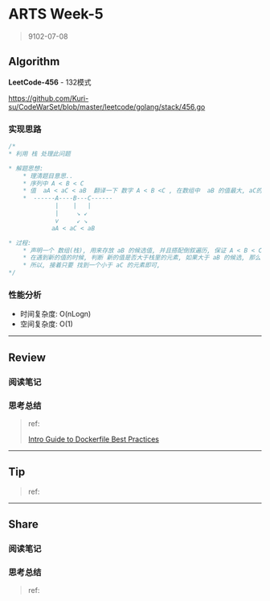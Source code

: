# ARTS Week-5

> 9102-07-08

## Algorithm

**LeetCode-456** - 132模式

https://github.com/Kuri-su/CodeWarSet/blob/master/leetcode/golang/stack/456.go

### 实现思路

```go
/*
* 利用 栈 处理此问题

* 解题思想:
    * 理清题目意思..
    * 序列中 A < B < C
    * 值  aA < aC < aB  翻译一下 数字 A < B <C , 在数组中  aB 的值最大, aC的值小于 aB , 但是大于aA
    *  ------A----B---C------
             |    |   |
             |     ↘ ↙
             v     ↙ ↘
            aA < aC < aB

* 过程:
    * 声明一个 数组(栈), 用来存放 aB 的候选值, 并且搭配倒叙遍历, 保证 A < B < C 的关系
    * 在遇到新的值的时候, 判断 新的值是否大于栈里的元素, 如果大于 aB 的候选, 那么说明这个候选不适合, 淘汰掉, 给 aC, 也就是 last, 这里也就隐含了 aB stack > aC
    * 所以, 接着只要 找到一个小于 aC 的元素即可,
*/
```

### 性能分析

* 时间复杂度: O(nLogn)
* 空间复杂度: O(1)

----

## Review

### 阅读笔记

### 思考总结

> ref:
>
> [Intro Guide to Dockerfile Best Practices](https://blog.docker.com/2019/07/intro-guide-to-dockerfile-best-practices/)

----

## Tip

> ref:
>
> []()

----

## Share

### 阅读笔记

### 思考总结

> ref:
>
> []()
